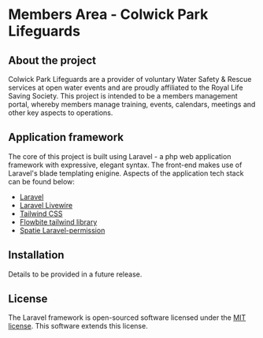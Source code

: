 # Members Area - Colwick Park Lifeguards

## About the project

Colwick Park Lifeguards are a provider of voluntary Water Safety & Rescue services at open water events and are proudly affiliated to the Royal Life Saving Society. This project is intended to be a members management portal, whereby members manage training, events, calendars, meetings and other key aspects to operations.

## Application framework

The core of this project is built using Laravel - a php web application framework with expressive, elegant syntax. The front-end makes use of Laravel's blade templating enigine. Aspects of the application tech stack can be found below:

- [Laravel](https://laravel.com/docs/)
- [Laravel Livewire](https://laravel-livewire.com/)
- [Tailwind CSS](https://tailwindcss.com/)
- [Flowbite tailwind library](https://flowbite.com/)
- [Spatie Laravel-permission](https://spatie.be/docs/laravel-permission/v5/introduction)

## Installation

Details to be provided in a future release.

## License

The Laravel framework is open-sourced software licensed under the [MIT license](https://opensource.org/licenses/MIT). This software extends this license.